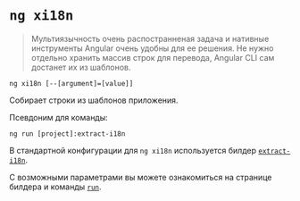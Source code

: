 # `ng xi18n`

> Мультиязычность очень распостранненая задача и нативные инструменты Angular очень удобны для ее решения. Не нужно отдельно хранить массив строк для перевода, Angular CLI сам достанет их из шаблонов.

```
ng xi18n [--[argument]=[value]]
```

Собирает строки из шаблонов приложения.

Псевдоним для команды:
 
```
ng run [project]:extract-i18n
```

В стандартной конфигурации для `ng xi18n` используется билдер [`extract-i18n`](../builder-extract-i18n).

С возможными параметрами вы можете ознакомиться на странице билдера и команды [`run`](../command-ng-run).
